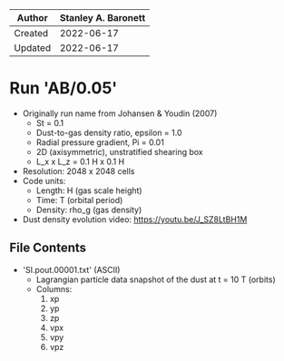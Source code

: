 |Author | Stanley A. Baronett|
|-------|--------------------|
|Created| 2022-06-17         |
|Updated| 2022-06-17         |

# Run 'AB/0.05'
  - Originally run name from Johansen & Youdin (2007)
    - St = 0.1
    - Dust-to-gas density ratio, epsilon = 1.0
    - Radial pressure gradient, Pi = 0.01
    - 2D (axisymmetric), unstratified shearing box
    - L_x x L_z = 0.1 H x 0.1 H
  - Resolution: 2048 x 2048 cells
  - Code units:
    - Length:  H     (gas scale height)
    - Time:    T     (orbital period)
    - Density: rho_g (gas density)
  - Dust density evolution video: https://youtu.be/J_SZ8LtBH1M

## File Contents
- 'SI.pout.00001.txt' (ASCII)
  - Lagrangian particle data snapshot of the dust at t = 10 T (orbits)
  - Columns:
    1. xp
    2. yp
    3. zp
    4. vpx
    5. vpy
    6. vpz
